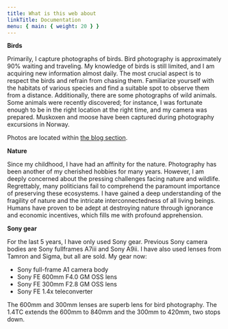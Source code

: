 ```yaml
---
title: What is this web about
linkTitle: Documentation
menu: { main: { weight: 20 } }
---
```


**Birds**

Primarily, I capture photographs of birds. Bird photography is approximately 90% waiting and traveling. My knowledge of birds
is still limited, and I am acquiring new information almost daily. The most crucial aspect is to respect the birds and refrain
from chasing them. Familiarize yourself with the habitats of various species and find a suitable spot to observe them from a
distance. Additionally, there are some photographs of wild animals. Some animals were recently discovered; for instance,
I was fortunate enough to be in the right location at the right time, and my camera was prepared.
Muskoxen and moose have been captured during photography excursions in Norway.

Photos are located within [the blog section](/blog).

**Nature**

Since my childhood, I have had an affinity for the nature. Photography has been another of my cherished hobbies
for many years. However, I am deeply concerned about the pressing challenges facing nature and wildlife.
Regrettably, many politicians fail to comprehend the paramount importance of preserving these ecosystems.
I have gained a deep understanding of the fragility of nature and the intricate
interconnectedness of all living beings. Humans have proven to be adept at destroying nature through ignorance
and economic incentives, which fills me with profound apprehension.

**Sony gear**

For the last 5 years, I have only used Sony gear. Previous Sony camera bodies are Sony fullframes A7iii and Sony A9ii. I have also used lenses from
Tamron and Sigma, but all are sold. My gear now:

- Sony full-frame A1 camera body
- Sony FE 600mm F4.0 GM OSS lens
- Sony FE 300mm F2.8 GM OSS lens
- Sony FE 1.4x teleconverter

The 600mm and 300mm lenses are superb lens for bird photography. The 1.4TC extends the 600mm to 840mm and the 300mm to 420mm,
two stops down.
